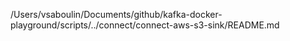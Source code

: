/Users/vsaboulin/Documents/github/kafka-docker-playground/scripts/../connect/connect-aws-s3-sink/README.md
